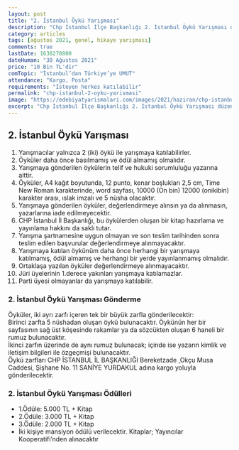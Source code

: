```yaml
---
layout: post
title: "2. İstanbul Öykü Yarışması"
description: "Chp İstanbul İlçe Başkanlığı 2. İstanbul Öykü Yarışması düzenliyor."
category: articles
tags: [ağustos 2021, genel, hikaye yarışması]
comments: true
lastDate: 1630270800    
dateHuman: "30 Ağustos 2021"
price: "10 Bin TL'dir"
comTopic: "İstanbul’dan Türkiye’ye UMUT"
attendance: "Kargo, Posta"
requirements: "İsteyen herkes katılabilir"
permalink: "chp-istanbul-2-oyku-yarismasi"
image: "https://edebiyatyarismalari.com/images/2021/haziran/chp-istanbul-oyku-yarismasi.jpeg"
excerpt: "Chp İstanbul İlçe Başkanlığı 2. İstanbul Öykü Yarışması düzenliyor."
---
```


## 2. İstanbul Öykü Yarışması
1. Yarışmacılar yalnızca 2 (iki) öykü ile yarışmaya katılabilirler.
2. Öyküler daha önce basılmamış ve ödül almamış olmalıdır.
3. Yarışmaya gönderilen öykülerin telif ve hukuki sorumluluğu yazarına aittir.
4. Öyküler, A4 kağıt boyutunda, 12 punto, kenar boşlukları 2,5 cm, Time New Roman karakterinde, word sayfası, 10000 (On bin) 12000 (onikibin) karakter arası, ıslak imzalı ve 5 nüsha olacaktır.
5. Yarışmaya gönderilen öyküler, değerlendirmeye alınsın ya da alınmasın, yazarlarına iade edilmeyecektir.
6. CHP İstanbul İl Başkanlığı, bu öykülerden oluşan bir kitap hazırlama ve yayınlama hakkını da saklı tutar.
7. Yarışma şartnamesine uygun olmayan ve son teslim tarihinden sonra teslim edilen başvurular değerlendirmeye alınmayacaktır.
8. Yarışmaya katılan öykünüm daha önce herhangi bir yarışmaya katılmamış, ödül almamış ve herhangi bir yerde yayınlanmamış olmalıdır.
9. Ortaklaşa yazılan öyküler değerlendirmeye alınmayacaktır.
10. Jüri üyelerinin 1.derece yakınları yarışmaya katılamazlar.
11. Parti üyesi olmayanlar da yarışmaya katılabilir.

### 2. İstanbul Öykü Yarışması Gönderme
Öyküler, iki ayrı zarfı içeren tek bir büyük zarfla gönderilecektir:  
Birinci zarfta 5 nüshadan oluşan öykü bulunacaktır. Öykünün her bir sayfasının sağ üst köşesinde rakamlar ya da sözcükten oluşan 6 haneli bir rumuz bulunacaktır.  
İkinci zarfın üzerinde de aynı rumuz bulunacak; içinde ise yazarın kimlik ve iletişim bilgileri ile özgeçmişi bulunacaktır.  
Öykü zarfları CHP İSTANBUL İL BAŞKANLIĞI Bereketzade ,Okçu Musa Caddesi, Şişhane No. 11 SANİYE YURDAKUL adına kargo
yoluyla gönderilecektir.

### 2. İstanbul Öykü Yarışması Ödülleri
- 1.Ödüle: 5.000 TL + Kitap
- 2.Ödüle: 3.000 TL + Kitap
- 3.Ödüle: 2.000 TL + Kitap
- İki kişiye mansiyon ödülü verilecektir. Kitaplar; Yayıncılar Kooperatifi’nden alınacaktır